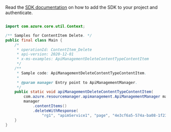 Read the [SDK documentation](https://github.com/Azure/azure-sdk-for-java/blob/azure-resourcemanager-apimanagement_1.0.0-beta.2/sdk/apimanagement/azure-resourcemanager-apimanagement/README.md) on how to add the SDK to your project and authenticate.

```java

import com.azure.core.util.Context;

/** Samples for ContentItem Delete. */
public final class Main {
    /*
     * operationId: ContentItem_Delete
     * api-version: 2020-12-01
     * x-ms-examples: ApiManagementDeleteContentTypeContentItem
     */
    /**
     * Sample code: ApiManagementDeleteContentTypeContentItem.
     *
     * @param manager Entry point to ApiManagementManager.
     */
    public static void apiManagementDeleteContentTypeContentItem(
        com.azure.resourcemanager.apimanagement.ApiManagementManager manager) {
        manager
            .contentItems()
            .deleteWithResponse(
                "rg1", "apimService1", "page", "4e3cf6a5-574a-ba08-1f23-2e7a38faa6d8", "*", Context.NONE);
    }
}
```
